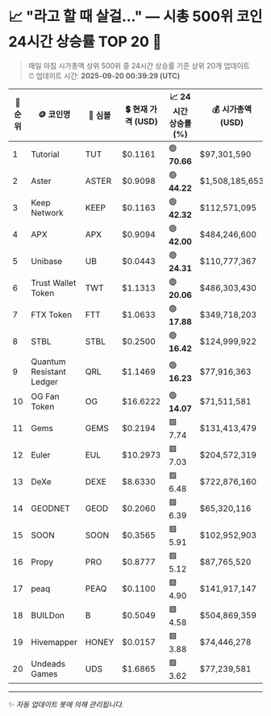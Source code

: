 
# 📈 "라고 할 때 살걸..." — 시총 500위 코인 24시간 상승률 TOP 20 🚀

> 매일 아침 시가총액 상위 500위 중 24시간 상승률 기준 상위 20개 업데이트  
> ⏰ 업데이트 시간: **2025-09-20 00:39:29 (UTC)**

| 🔢 순위 | 🪙 코인명 | 🔣 심볼 | 💲 현재 가격 (USD) | 📈 24시간 상승률 (%) | 💰 시가총액 (USD) | 🔄 24시간 거래량 (USD) | 🔢 유통 공급량 |
|--------|----------|--------|-------------------|--------------------|--------------------|-----------------------|-------------------|
| 1 | Tutorial | TUT | $0.1161 | 🟢 **70.66** | $97,301,590 | $101,373,638 | 837,833,400 |
| 2 | Aster | ASTER | $0.9098 | 🟢 **44.22** | $1,508,185,653 | $607,071,224 | 1,657,700,000 |
| 3 | Keep Network | KEEP | $0.1163 | 🟢 **42.32** | $112,571,095 | $13,529 | 967,787,054 |
| 4 | APX | APX | $0.9094 | 🟢 **42.00** | $484,246,600 | $52,634,290 | 532,509,870 |
| 5 | Unibase | UB | $0.0443 | 🟢 **24.31** | $110,777,367 | $119,912,719 | 2,500,000,000 |
| 6 | Trust Wallet Token | TWT | $1.1313 | 🟢 **20.06** | $486,303,430 | $484,727,103 | 429,860,515 |
| 7 | FTX Token | FTT | $1.0633 | 🟢 **17.88** | $349,718,203 | $74,826,521 | 328,895,104 |
| 8 | STBL | STBL | $0.2500 | 🟢 **16.42** | $124,999,922 | $141,824,030 | 500,000,000 |
| 9 | Quantum Resistant Ledger | QRL | $1.1469 | 🟢 **16.23** | $77,916,363 | $247,819 | 67,937,170 |
| 10 | OG Fan Token | OG | $16.6222 | 🟢 **14.07** | $71,511,581 | $63,472,441 | 4,302,186 |
| 11 | Gems | GEMS | $0.2194 | 🟩 7.74 | $131,413,479 | $5,895,329 | 598,865,211 |
| 12 | Euler | EUL | $10.2973 | 🟩 7.03 | $204,572,319 | $25,026,164 | 19,866,589 |
| 13 | DeXe | DEXE | $8.6330 | 🟩 6.48 | $722,876,160 | $79,426,520 | 83,733,647 |
| 14 | GEODNET | GEOD | $0.2060 | 🟩 6.39 | $65,320,116 | $703,171 | 317,164,484 |
| 15 | SOON | SOON | $0.3565 | 🟩 5.91 | $102,952,903 | $60,263,826 | 288,770,169 |
| 16 | Propy | PRO | $0.8777 | 🟩 5.12 | $87,765,520 | $7,512,335 | 100,000,000 |
| 17 | peaq | PEAQ | $0.1100 | 🟩 4.90 | $141,917,147 | $13,149,738 | 1,290,159,327 |
| 18 | BUILDon | B | $0.5049 | 🟩 4.58 | $504,869,359 | $13,877,998 | 1,000,000,000 |
| 19 | Hivemapper | HONEY | $0.0157 | 🟩 3.88 | $74,446,278 | $7,452,290 | 4,727,151,511 |
| 20 | Undeads Games | UDS | $1.6865 | 🟩 3.62 | $77,239,581 | $1,120,578 | 45,798,006 |

---

✨ *자동 업데이트 봇에 의해 관리됩니다.*
